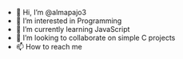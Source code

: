 - 👋 Hi, I’m @almapajo3
- 👀 I’m interested in Programming
- 🌱 I’m currently learning JavaScript
- 💞️ I’m looking to collaborate on simple C projects
- 📫 How to reach me

<!---
almapajo3/almapajo3 is a ✨ special ✨ repository because its `README.md` (this file) appears on your GitHub profile.
You can click the Preview link to take a look at your changes.
--->
